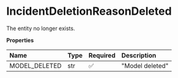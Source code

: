 # IncidentDeletionReasonDeleted

The entity no longer exists.

**Properties**

| Name          | Type | Required | Description     |
| :------------ | :--- | :------- | :-------------- |
| MODEL_DELETED | str  | ✅       | "Model deleted" |
